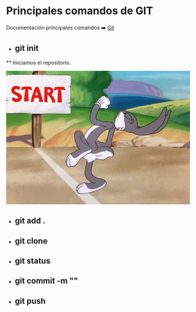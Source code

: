 # **Principales comandos de GIT** 
Documentación principales comandos ➡️
[Git](https://gist.github.com/dasdo/9ff71c5c0efa037441b6 "(url documentación git)")


* ## git init
**
Iniciamos el repositorio.

![Inicio-git](./img/start.png)

* ## git add .
* ## git clone
* ## git status
* ## git commit -m ""
* ## git push 